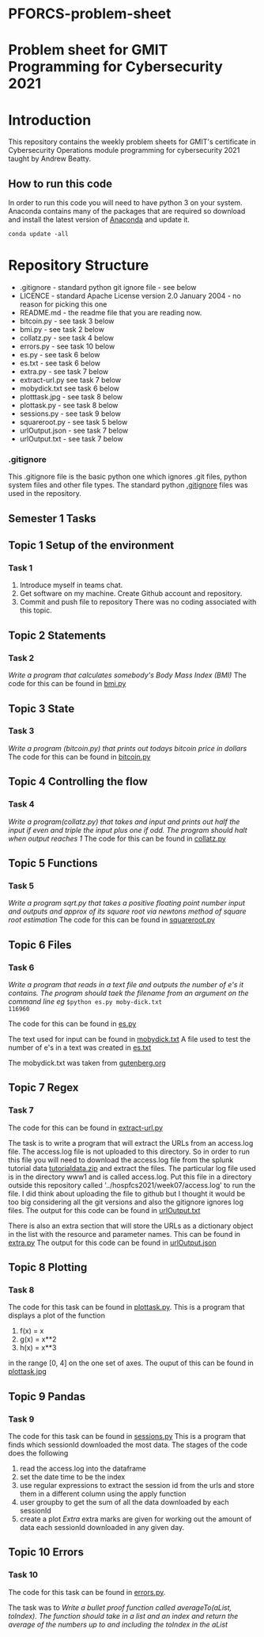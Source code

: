 # PFORCS-problem-sheet
# Problem sheet for GMIT Programming for Cybersecurity 2021
# Introduction
This repository contains the weekly problem sheets for GMIT's certificate in Cybersecurity Operations module programming for cybersecurity 2021 taught by Andrew Beatty. 

## How to run this code
In order to run this code you will need to have python 3 on your system.  Anaconda contains many of the packages that are required so download and install the latest version of [Anaconda](https://www.anaconda.com/products/individual) and update it. 

<code>conda update -all</code>


# Repository Structure
* .gitignore - standard python git ignore file - see below
* LICENCE - standard Apache License version 2.0 January 2004 - no reason for picking this one
* README.md - the readme file that you are reading now. 
* bitcoin.py - see task 3 below
* bmi.py - see task 2 below
* collatz.py - see task 4 below
* errors.py - see task 10 below
* es.py - see task 6 below
* es.txt - see task 6 below
* extra.py - see task 7 below
* extract-url.py see task 7 below
* mobydick.txt see task 6 below
* plotttask.jpg - see task 8 below
* plottask.py - see task 8 below
* sessions.py - see task 9 below
* squareroot.py - see task 5 below
* urlOutput.json - see task 7 below
* urlOutput.txt  - see task 7 below

### .gitignore
This .gitignore file is the basic python one which ignores .git files, python system files and other file types. The standard python [.gitignore](https://github.com/Osheah/PFORCS-problem-sheet/blob/main/.gitignore) files was used in the repository. 

## Semester 1 Tasks

## Topic 1 Setup of the environment
### Task 1 
1. Introduce myself in teams chat. 
2. Get software on my machine. Create Github account and repository. 
3. Commit and push file to repository 
There was no coding associated with this topic. 

## Topic 2 Statements
### Task 2
*Write a program that calculates somebody's Body Mass Index (BMI)*
The code for this can be found in [bmi.py](https://github.com/Osheah/PFORCS-problem-sheet/blob/main/bmi.py)

## Topic 3 State
### Task 3
*Write a program (bitcoin.py) that prints out todays bitcoin price in dollars*
The code for this can be found in [bitcoin.py](https://github.com/Osheah/PFORCS-problem-sheet/blob/main/bitcoin.py)

## Topic 4 Controlling the flow
### Task 4
*Write a program(collatz.py) that takes and input and prints out half the input if even and triple the input plus one if odd. The program should halt when output reaches 1*
The code for this can be found in [collatz.py](https://github.com/Osheah/PFORCS-problem-sheet/blob/main/collatz.py)

## Topic 5 Functions
###  Task 5
*Write a program sqrt.py that takes a positive floating point number input and outputs and approx of its square root via newtons method of square root estimation*
The code for this can be found in [squareroot.py](https://github.com/Osheah/PFORCS-problem-sheet/blob/main/squareroot.py)

## Topic 6 Files
### Task 6
*Write a program that reads in a text file and outputs the number of e's it contains. The program should taek the filename from an argument on the command line eg*
<code>$python es.py moby-dick.txt
116960</code>

The code for this can be found in [es.py](https://github.com/Osheah/PFORCS-problem-sheet/blob/main/es.py)

The text used for input can be found in [mobydick.txt](https://github.com/Osheah/PFORCS-problem-sheet/blob/main/mobydick.txt)
A file used to test the number of e's in a text was created in [es.txt](https://github.com/Osheah/PFORCS-problem-sheet/blob/main/es.txt) 

The mobydick.txt was taken from [gutenberg.org](https://www.gutenberg.org/files/2701/old/moby10b.txt)

##  Topic 7 Regex
### Task 7
The code for this can be found in [extract-url.py](https://github.com/Osheah/PFORCS-problem-sheet/blob/main/extract-url.py)

The task is to write a program that will extract the URLs from an access.log file. The access.log file is not uploaded to this directory. So in order to run this file you will need to download the access.log file from the splunk tutorial data  [tutorialdata.zip](https://docs.splunk.com/images/Tutorial/tutorialdata.zip) and extract the files. 
The particular log file used is in the directory www1 and is called  access.log. Put this file in a directory outside this repository called '../hospfcs2021/week07/access.log' to run the file. 
I did think about uploading the file to github but I thought it would be too big considering all the git versions and also the gitignore ignores log files. The output for this code can be found in [urlOutput.txt](https://github.com/Osheah/PFORCS-problem-sheet/blob/main/urlOutput.txt) 

There is also an extra section that will store the URLs as a dictionary object in the list with the resource and parameter names. This can be found in [extra.py](https://github.com/Osheah/PFORCS-problem-sheet/blob/main/extra.py)
The output for this code can be found in [urlOutput.json](https://github.com/Osheah/PFORCS-problem-sheet/blob/main/urlOutput.json)


## Topic 8 Plotting
### Task 8
The code for this task can be found in [plottask.py](https://github.com/Osheah/PFORCS-problem-sheet/blob/main/plottask.py). This is a program that displays a plot of the function 
1. f(x) = x 
2. g(x) = x**2 
3. h(x) = x**3

in the range [0, 4] on the one set of axes. The ouput of this can be found in [plottask.jpg](https://github.com/Osheah/PFORCS-problem-sheet/blob/main/plottask.jpg)

## Topic 9 Pandas
### Task 9
The code for this task can be found in [sessions.py](https://github.com/Osheah/PFORCS-problem-sheet/blob/main/sessions.py) 
This is a program that finds which sessionId downloaded the most data. The stages of the code does the following
1. read the access.log into the dataframe
2. set the date time to be the index
3. use regular expressions to extract the session id from the urls and store them in a different column using the apply function
4. user groupby to get the sum of all the data downloaded by each sessionId
5. create a plot
*Extra*
extra marks are given for working out the amount of data each sessionId downloaded in any given day. 


## Topic 10 Errors
### Task 10
The code for this task can be found in [errors.py](https://github.com/Osheah/PFORCS-problem-sheet/blob/main/errors.py). 

The task was to 
*Write a bullet proof function called averageTo(aList, toIndex). The function should take in a list and an index and return the average of the numbers up to and including the toIndex in the aList*


